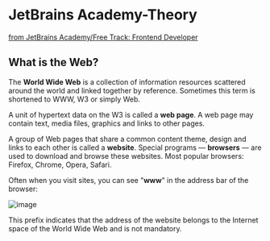 # JetBrains Academy-Theory
 [from JetBrains Academy/Free Track: Frontend Developer](https://hyperskill.org/tracks/5)
## What is the Web?

The **World Wide Web** is a collection of information resources scattered around the world and linked together by reference. Sometimes this term is shortened to WWW, W3 or simply Web.

A unit of hypertext data on the W3 is called a **web page**. A web page may contain text, media files, graphics and links to other pages.

A group of Web pages that share a common content theme, design and links to each other is called a **website**. Special programs — **browsers** — are used to download and browse these websites. Most popular browsers: Firefox, Chrome, Opera, Safari.

Often when you visit sites, you can see "**www**" in the address bar of the browser:



![image](https://user-images.githubusercontent.com/87952989/151135633-e40d5f7b-8df5-4291-85d7-78eab52cc7d8.png)



This prefix indicates that the address of the website belongs to the Internet space of the World Wide Web and is not mandatory.
